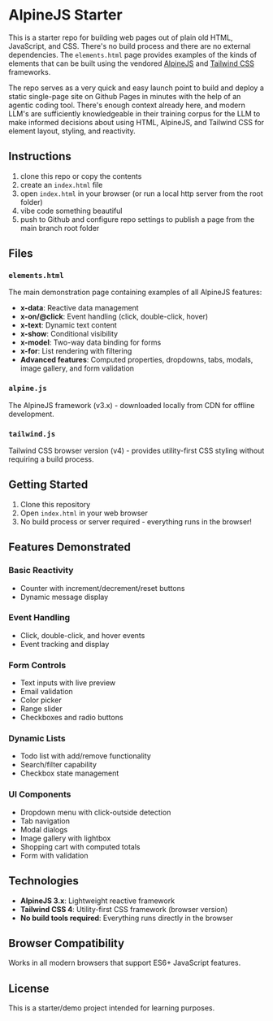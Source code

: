 # AlpineJS Starter

This is a starter repo for building web pages out of plain old HTML, JavaScript, and CSS. There's no build process and there are no external dependencies. The `elements.html` page provides examples of the kinds of elements that can be built using the vendored [AlpineJS](https://alpinejs.dev/) and [Tailwind CSS](https://tailwindcss.com/) frameworks.

The repo serves as a very quick and easy launch point to build and deploy a static single-page site on Github Pages in minutes with the help of an agentic coding tool. There's enough context already here, and modern LLM's are sufficiently knowledgeable in their training corpus for the LLM to make informed decisions about using HTML, AlpineJS, and Tailwind CSS for element layout, styling, and reactivity.

## Instructions

1. clone this repo or copy the contents
2. create an `index.html` file
3. open `index.html` in your browser (or run a local http server from the root folder)
4. vibe code something beautiful
5. push to Github and configure repo settings to publish a page from the main branch root folder

## Files

### `elements.html`
The main demonstration page containing examples of all AlpineJS features:
- **x-data**: Reactive data management
- **x-on/@click**: Event handling (click, double-click, hover)
- **x-text**: Dynamic text content
- **x-show**: Conditional visibility
- **x-model**: Two-way data binding for forms
- **x-for**: List rendering with filtering
- **Advanced features**: Computed properties, dropdowns, tabs, modals, image gallery, and form validation

### `alpine.js`
The AlpineJS framework (v3.x) - downloaded locally from CDN for offline development.

### `tailwind.js`
Tailwind CSS browser version (v4) - provides utility-first CSS styling without requiring a build process.

## Getting Started

1. Clone this repository
2. Open `index.html` in your web browser
3. No build process or server required - everything runs in the browser!

## Features Demonstrated

### Basic Reactivity
- Counter with increment/decrement/reset buttons
- Dynamic message display

### Event Handling
- Click, double-click, and hover events
- Event tracking and display

### Form Controls
- Text inputs with live preview
- Email validation
- Color picker
- Range slider
- Checkboxes and radio buttons

### Dynamic Lists
- Todo list with add/remove functionality
- Search/filter capability
- Checkbox state management

### UI Components
- Dropdown menu with click-outside detection
- Tab navigation
- Modal dialogs
- Image gallery with lightbox
- Shopping cart with computed totals
- Form with validation

## Technologies

- **AlpineJS 3.x**: Lightweight reactive framework
- **Tailwind CSS 4**: Utility-first CSS framework (browser version)
- **No build tools required**: Everything runs directly in the browser

## Browser Compatibility

Works in all modern browsers that support ES6+ JavaScript features.

## License

This is a starter/demo project intended for learning purposes.